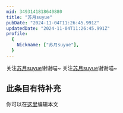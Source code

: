 ```yaml
---
mid: 3493141818640880
title: "苏月suyue"
pubDate: "2024-11-04T11:26:45.991Z"
updatedDate: "2024-11-04T11:26:45.991Z"
profile:
  {
    Nickname: ["苏月suyue"],
  }
---
```


关注[苏月suyue](https://space.bilibili.com/3493141818640880)谢谢喵~ 关注[苏月suyue](https://space.bilibili.com/3493141818640880)谢谢喵~

## 此条目有待补充
你可以在[这里](https://github.com/Yuhanawa/VTuber.ICU/edit/master/src/content/v/苏月suyue/index.md)编辑本文
